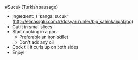 #Sucuk (Turkish sausage)

- Ingredient: 1 "kangal sucuk" (http://elmasoglu.com.tr/dosya/urunler/big_sahinkangal.jpg)
- Cut it in small slices
- Start cooking in a pan
  - Preferable an iron skillet
  - Don't add any oil
- Cook till it curls up on both sides
- Enjoy!
